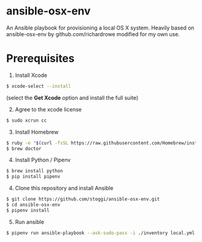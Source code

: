 # ansible-osx-env
An Ansible playbook for provisioning a local OS X system. Heavily based on ansible-osx-env by github.com/richardrowe modified for my own use.

# Prerequisites

1. Install Xcode
  ```bash
  $ xcode-select --install
  ```
  (select the **Get Xcode** option and install the full suite)

2. Agree to the xcode license
  ```bash
  $ sudo xcrun cc
  ```

3. Install Homebrew
  ```bash
  $ ruby -e "$(curl -fsSL https://raw.githubusercontent.com/Homebrew/install/master/install)"
  $ brew doctor
  ```

4. Install Python / Pipenv
  ```bash
  $ brew install python
  $ pip install pipenv
  ```

4. Clone this repository and install Ansible
  ```bash
  $ git clone https://github.com/stoggi/ansible-osx-env.git
  $ cd ansible-osx-env
  $ pipenv install
  ```

5. Run ansible
  ```bash
  $ pipenv run ansible-playbook --ask-sudo-pass -i ./inventory local.yml --connection=local
  ```
